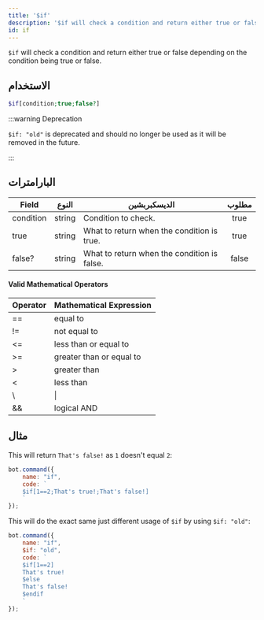 ```yaml
---
title: '$if'
description: '$if will check a condition and return either true or false depending on the condition being true or false.'
id: if
---
```


`$if` will check a condition and return either true or false depending on the condition being true or false.

## الاستخدام

```php
$if[condition;true;false?]
```

:::warning Deprecation


`$if: "old"` is deprecated and should no longer be used as it will be removed in the future.

:::


## البارامترات

| Field     | النوع  | الديسكبربشين                                | مطلوب |
| --------- | ------ | ------------------------------------------- |:-----:|
| condition | string | Condition to check.                         | true  |
| true      | string | What to return when the condition is true.  | true  |
| false?    | string | What to return when the condition is false. | false |

#### Valid Mathematical Operators

| Operator | Mathematical Expression  |
| -------- | ------------------------ |
| ==       | equal to                 |
| !=       | not equal to             |
| <=       | less than or equal to    |
| \>=     | greater than or equal to |
| \>      | greater than             |
| <        | less than                |
| \       | \|     | logical OR     |
| &&       | logical AND              |

## مثال

This will return `That's false!` as `1` doesn't equal `2`:

```javascript
bot.command({
    name: "if",
    code: `
    $if[1==2;That's true!;That's false!]
    `
});
```

This will do the exact same just different usage of `$if` by using `$if: "old"`:

```javascript
bot.command({
    name: "if",
    $if: "old",
    code: `
    $if[1==2]
    That's true!
    $else
    That's false!
    $endif
    `
});
```